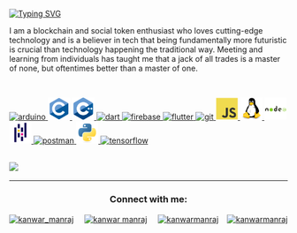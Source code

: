 [![Typing SVG](https://readme-typing-svg.herokuapp.com?lines=%3Cp%3E+Hi+%F0%9F%91%8B++I+am+Kanwar+Manraj+%3C%2Fp%3E)](https://git.io/typing-svg)



 I am a blockchain and social token enthusiast who loves cutting-edge technology and is a believer in tech that being fundamentally more futuristic is crucial than technology happening the traditional way. Meeting and learning from individuals has taught me that a jack of all trades is a master of none, but oftentimes better than a master of one.




<br>
  
  
<p align="left"> <a href="https://www.arduino.cc/" target="_blank" rel="noreferrer"> <img src="https://cdn.worldvectorlogo.com/logos/arduino-1.svg" alt="arduino" width="40" height="40"/> </a> <a href="https://www.cprogramming.com/" target="_blank" rel="noreferrer"> <img src="https://raw.githubusercontent.com/devicons/devicon/master/icons/c/c-original.svg" alt="c" width="40" height="40"/> </a> <a href="https://www.w3schools.com/cpp/" target="_blank" rel="noreferrer"> <img src="https://raw.githubusercontent.com/devicons/devicon/master/icons/cplusplus/cplusplus-original.svg" alt="cplusplus" width="40" height="40"/> </a> <a href="https://dart.dev" target="_blank" rel="noreferrer"> <img src="https://www.vectorlogo.zone/logos/dartlang/dartlang-icon.svg" alt="dart" width="40" height="40"/> </a> <a href="https://firebase.google.com/" target="_blank" rel="noreferrer"> <img src="https://www.vectorlogo.zone/logos/firebase/firebase-icon.svg" alt="firebase" width="40" height="40"/> </a> <a href="https://flutter.dev" target="_blank" rel="noreferrer"> <img src="https://www.vectorlogo.zone/logos/flutterio/flutterio-icon.svg" alt="flutter" width="40" height="40"/> </a> <a href="https://git-scm.com/" target="_blank" rel="noreferrer"> <img src="https://www.vectorlogo.zone/logos/git-scm/git-scm-icon.svg" alt="git" width="40" height="40"/> </a> <a href="https://developer.mozilla.org/en-US/docs/Web/JavaScript" target="_blank" rel="noreferrer"> <img src="https://raw.githubusercontent.com/devicons/devicon/master/icons/javascript/javascript-original.svg" alt="javascript" width="40" height="40"/> </a> <a href="https://www.linux.org/" target="_blank" rel="noreferrer"> <img src="https://raw.githubusercontent.com/devicons/devicon/master/icons/linux/linux-original.svg" alt="linux" width="40" height="40"/> </a> <a href="https://nodejs.org" target="_blank" rel="noreferrer"> <img src="https://raw.githubusercontent.com/devicons/devicon/master/icons/nodejs/nodejs-original-wordmark.svg" alt="nodejs" width="40" height="40"/> </a> <a href="https://pandas.pydata.org/" target="_blank" rel="noreferrer"> <img src="https://raw.githubusercontent.com/devicons/devicon/2ae2a900d2f041da66e950e4d48052658d850630/icons/pandas/pandas-original.svg" alt="pandas" width="40" height="40"/> </a> <a href="https://postman.com" target="_blank" rel="noreferrer"> <img src="https://www.vectorlogo.zone/logos/getpostman/getpostman-icon.svg" alt="postman" width="40" height="40"/> </a> <a href="https://www.python.org" target="_blank" rel="noreferrer"> <img src="https://raw.githubusercontent.com/devicons/devicon/master/icons/python/python-original.svg" alt="python" width="40" height="40"/> </a> <a href="https://www.tensorflow.org" target="_blank" rel="noreferrer"> <img src="https://www.vectorlogo.zone/logos/tensorflow/tensorflow-icon.svg" alt="tensorflow" width="40" height="40"/> </a> </p>

<br>
  <img height="180em" src="https://github-readme-stats-eight-theta.vercel.app/api/top-langs/?username=kanwarmanraj&layout=compact&langs_count=8&theme=algolia"/>

<hr>

<h3 align="center">Connect with me:</h3>
<p align="center">
<a href="https://twitter.com/kanwar_manraj" target="blank"><img align="center" src="https://img.icons8.com/bubbles/344/twitter-circled.png" alt="kanwar_manraj" height="50" width="50" /></a> &nbsp;&nbsp;&nbsp;
<a href="https://www.linkedin.com/in/kanwarmanraj/" target="blank"><img align="center" src="https://img.icons8.com/bubbles/452/linkedin.png" alt="kanwar manraj" height="50" width="50" /></a>&nbsp;&nbsp;&nbsp;&nbsp;
<a href="https://instagram.com/kanwar_manraj" target="blank"><img align="center" src="https://img.icons8.com/bubbles/344/instagram-new--v2.png" alt="kanwarmanraj" height="50" width="50" /></a>&nbsp;&nbsp;&nbsp;
<a href="https://medium.com/@kanwarmanraj" target="blank"><img align="center" src="https://img.icons8.com/bubbles/344/medium-new.png" alt="kanwarmanraj" height="50" width="50" /></a>
</p>

